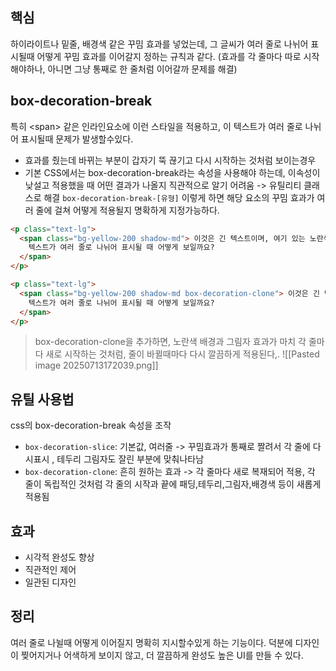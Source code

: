 ## 핵심
하이라이트나 밑줄, 배경색 같은 꾸밈 효과를 넣었는데, 그 글씨가 여러 줄로 나뉘어 표시될때 어떻게 꾸밈 효과를 이어갈지 정하는 규칙과 같다. (효과를 각 줄마다 따로 시작해야하나, 아니면 그냥 통째로 한 줄처럼 이어갈까 문제를 해결)

## box-decoration-break
특히 \<span> 같은 인라인요소에 이런 스타일을 적용하고, 이 텍스트가 여러 줄로 나뉘어 표시될때 문제가 발생할수있다.

- 효과를 줬는데 바뀌는 부분이 갑자기 뚝 끊기고 다시 시작하는 것처럼 보이는경우
- 기본 CSS에서는 box-decoration-break라는 속성을 사용해야 하는데, 이속성이 낮설고 적용했을 때 어떤 결과가 나올지 직관적으로 알기 어려움
-> 유틸리티 클래스로 해결 `box-decoration-break-[유형]` 이렇게 하면 해당 요소의 꾸밈 효과가 여러 줄에 걸쳐 어떻게 적용될지 명확하게 지정가능하다.
```HTML
<p class="text-lg">
  <span class="bg-yellow-200 shadow-md"> 이것은 긴 텍스트이며, 여기 있는 노란색 배경과 그림자 효과는
    텍스트가 여러 줄로 나뉘어 표시될 때 어떻게 보일까요?
  </span>
</p>

<p class="text-lg">
  <span class="bg-yellow-200 shadow-md box-decoration-clone"> 이것은 긴 텍스트이며, 여기 있는 노란색 배경과 그림자 효과는
    텍스트가 여러 줄로 나뉘어 표시될 때 어떻게 보일까요?
  </span>
</p>
```
> box-decoration-clone을 추가하면, 노란색 배경과 그림자 효과가 마치 각 줄마다 새로 시작하는 것처럼, 줄이 바뀔때마다 다시 깔끔하게 적용된다,.
> ![[Pasted image 20250713172039.png]]


## 유틸 사용법
css의 box-decoration-break 속성을 조작
- `box-decoration-slice`: 기본값, 여러줄 -> 꾸밈효과가 통째로 짤려서 각 줄에 다시표시 , 테두리 그림자도 잘린 부분에 맞춰나타남
- `box-decoration-clone`: 흔히 원하는 효과 -> 각 줄마다 새로 복재되어 적용, 각 줄이 독립적인 것처럼 각 줄의 시작과 끝에 패딩,테두리,그림자,배경색 등이 새롭게 적용됨

## 효과
- 시각적 완성도 향상
- 직관적인 제어
- 일관된 디자인

## 정리
여러 줄로 나뉠때 어떻게 이어질지 명확히 지시할수있게 하는 기능이다. 덕분에 디자인이 찢어지거나 어색하게 보이지 않고, 더 깔끔하게 완성도 높은 UI를 만들 수 있다.